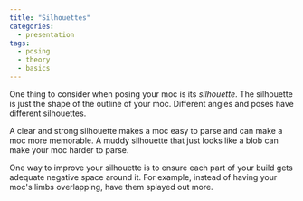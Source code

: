 ```yaml
---
title: "Silhouettes"
categories:
  - presentation
tags:
  - posing
  - theory
  - basics
---
```


One thing to consider when posing your moc is its _silhouette_. The silhouette is just the shape of the outline of your moc. Different angles and poses have different silhouettes.

A clear and strong silhouette makes a moc easy to parse and can make a moc more memorable. A muddy silhouette that just looks like a blob can make your moc harder to parse.

One way to improve your silhouette is to ensure each part of your build gets adequate negative space around it. For example, instead of having your moc's limbs overlapping, have them splayed out more.
